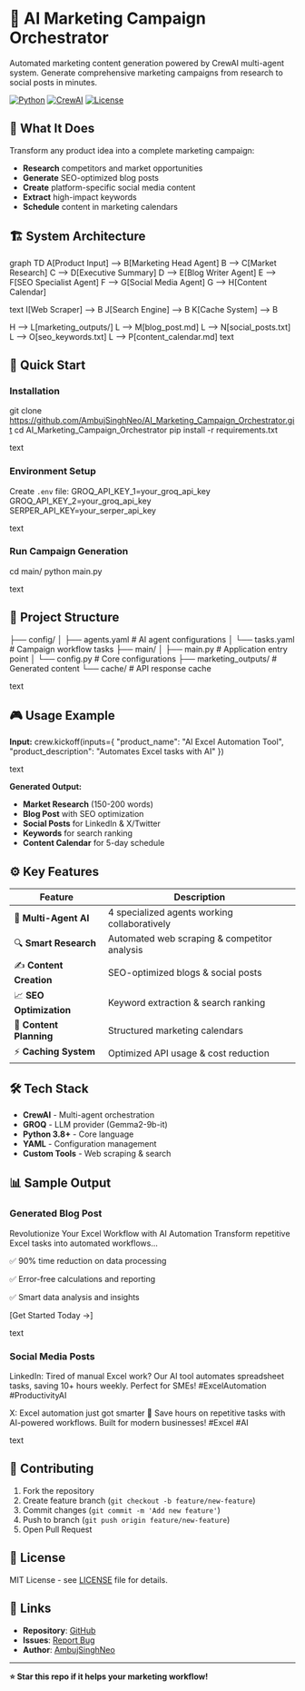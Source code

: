 # 🤖 AI Marketing Campaign Orchestrator

Automated marketing content generation powered by CrewAI multi-agent system. Generate comprehensive marketing campaigns from research to social posts in minutes.

[![Python](https://img.shields.io/badge/Python-3.8+-blue.svg)](https://python.org)
[![CrewAI](https://img.shields.io/badge/CrewAI-Latest-green.svg)](https://crewai.com)
[![License](https://img.shields.io/badge/License-MIT-yellow.svg)](LICENSE)

## 🎯 What It Does

Transform any product idea into a complete marketing campaign:
- **Research** competitors and market opportunities
- **Generate** SEO-optimized blog posts
- **Create** platform-specific social media content  
- **Extract** high-impact keywords
- **Schedule** content in marketing calendars

## 🏗️ System Architecture

graph TD
A[Product Input] --> B[Marketing Head Agent]
B --> C[Market Research]
C --> D[Executive Summary]
D --> E[Blog Writer Agent]
E --> F[SEO Specialist Agent]
F --> G[Social Media Agent]
G --> H[Content Calendar]

text
I[Web Scraper] --> B
J[Search Engine] --> B
K[Cache System] --> B

H --> L[marketing_outputs/]
L --> M[blog_post.md]
L --> N[social_posts.txt]
L --> O[seo_keywords.txt]
L --> P[content_calendar.md]
text

## 🚀 Quick Start

### Installation
git clone https://github.com/AmbujSinghNeo/AI_Marketing_Campaign_Orchestrator.git
cd AI_Marketing_Campaign_Orchestrator
pip install -r requirements.txt

text

### Environment Setup
Create `.env` file:
GROQ_API_KEY_1=your_groq_api_key
GROQ_API_KEY_2=your_groq_api_key
SERPER_API_KEY=your_serper_api_key

text

### Run Campaign Generation
cd main/
python main.py

text

## 📁 Project Structure

├── config/
│ ├── agents.yaml # AI agent configurations
│ └── tasks.yaml # Campaign workflow tasks
├── main/
│ ├── main.py # Application entry point
│ └── config.py # Core configurations
├── marketing_outputs/ # Generated content
└── cache/ # API response cache

text

## 🎮 Usage Example

**Input:**
crew.kickoff(inputs={
"product_name": "AI Excel Automation Tool",
"product_description": "Automates Excel tasks with AI"
})

text

**Generated Output:**
- **Market Research** (150-200 words)
- **Blog Post** with SEO optimization
- **Social Posts** for LinkedIn & X/Twitter
- **Keywords** for search ranking
- **Content Calendar** for 5-day schedule

## ⚙️ Key Features

| Feature | Description |
|---------|-------------|
| 🧠 **Multi-Agent AI** | 4 specialized agents working collaboratively |
| 🔍 **Smart Research** | Automated web scraping & competitor analysis |
| ✍️ **Content Creation** | SEO-optimized blogs & social posts |
| 📈 **SEO Optimization** | Keyword extraction & search ranking |
| 📅 **Content Planning** | Structured marketing calendars |
| ⚡ **Caching System** | Optimized API usage & cost reduction |

## 🛠️ Tech Stack

- **CrewAI** - Multi-agent orchestration
- **GROQ** - LLM provider (Gemma2-9b-it)
- **Python 3.8+** - Core language
- **YAML** - Configuration management
- **Custom Tools** - Web scraping & search

## 📊 Sample Output

### Generated Blog Post
Revolutionize Your Excel Workflow with AI Automation
Transform repetitive Excel tasks into automated workflows...

✅ 90% time reduction on data processing

✅ Error-free calculations and reporting

✅ Smart data analysis and insights

[Get Started Today →]

text

### Social Media Posts
LinkedIn: Tired of manual Excel work? Our AI tool automates spreadsheet tasks,
saving 10+ hours weekly. Perfect for SMEs! #ExcelAutomation #ProductivityAI

X: Excel automation just got smarter 🤖 Save hours on repetitive tasks with
AI-powered workflows. Built for modern businesses! #Excel #AI

text

## 🤝 Contributing

1. Fork the repository
2. Create feature branch (`git checkout -b feature/new-feature`)
3. Commit changes (`git commit -m 'Add new feature'`)
4. Push to branch (`git push origin feature/new-feature`)
5. Open Pull Request

## 📄 License

MIT License - see [LICENSE](LICENSE) file for details.

## 🔗 Links

- **Repository**: [GitHub](https://github.com/AmbujSinghNeo/AI_Marketing_Campaign_Orchestrator)
- **Issues**: [Report Bug](https://github.com/AmbujSinghNeo/AI_Marketing_Campaign_Orchestrator/issues)
- **Author**: [AmbujSinghNeo](https://github.com/AmbujSinghNeo)

---

**⭐ Star this repo if it helps your marketing workflow!**
